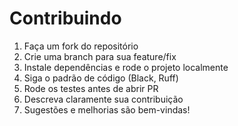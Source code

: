 # Contribuindo

1. Faça um fork do repositório
2. Crie uma branch para sua feature/fix
3. Instale dependências e rode o projeto localmente
4. Siga o padrão de código (Black, Ruff)
5. Rode os testes antes de abrir PR
6. Descreva claramente sua contribuição
7. Sugestões e melhorias são bem-vindas! 